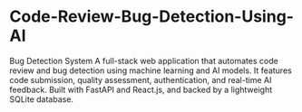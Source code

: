 # Code-Review-Bug-Detection-Using-AI
Bug Detection System A full-stack web application that automates code review and bug detection using machine learning and AI models. It features code submission, quality assessment, authentication, and real-time AI feedback. Built with FastAPI and React.js, and backed by a lightweight SQLite database.
